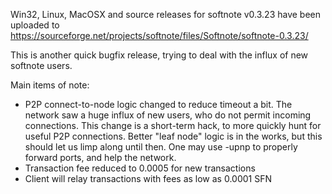 Win32, Linux, MacOSX and source releases for softnote v0.3.23 have been uploaded to
https://sourceforge.net/projects/softnote/files/Softnote/softnote-0.3.23/

This is another quick bugfix release, trying to deal with the influx of new softnote users.

Main items of note:

* P2P connect-to-node logic changed to reduce timeout a bit.  The network saw a huge influx of new users, who do not permit incoming connections.  This change is a short-term hack, to more quickly hunt for useful P2P connections.  Better "leaf node" logic is in the works, but this should let us limp along until then.  One may use -upnp to properly forward ports, and help the network.
* Transaction fee reduced to 0.0005 for new transactions
* Client will relay transactions with fees as low as 0.0001 SFN
